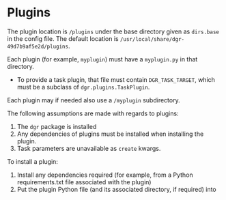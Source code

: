 # Plugins

The plugin location is `/plugins` under the base directory given as `dirs.base` in the config file. The default location is `/usr/local/share/dgr-49d7b9af5e2d/plugins`.

Each plugin (for example, `myplugin`) must have a `myplugin.py` in that directory.
- To provide a task plugin, that file must contain `DGR_TASK_TARGET`, which must be a subclass of `dgr.plugins.TaskPlugin`.

Each plugin may if needed also use a `/myplugin` subdirectory.

The following assumptions are made with regards to plugins:
1. The `dgr` package is installed
2. Any dependencies of plugins must be installed when installing the plugin.
3. Task parameters are unavailable as `create` kwargs.

To install a plugin:
1. Install any dependencies required (for example, from a Python requirements.txt file associated with the plugin)
2. Put the plugin Python file (and its associated directory, if required) into 
